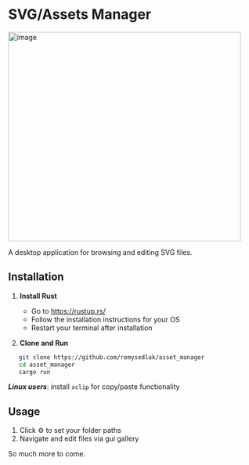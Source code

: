 # SVG/Assets Manager

<img width="475" height="427" alt="image" src="https://github.com/user-attachments/assets/8c48d598-9ca8-4a4a-93d1-5c16311b177f" />


A desktop application for browsing and editing SVG files.

## Installation

1. **Install Rust**
   - Go to https://rustup.rs/
   - Follow the installation instructions for your OS
   - Restart your terminal after installation

2. **Clone and Run**
```bash
   git clone https://github.com/remysedlak/asset_manager
   cd asset_manager
   cargo run
```

***Linux users***: install `xclip` for copy/paste functionality

## Usage

1. Click ⚙️ to set your folder paths
2. Navigate and edit files via gui gallery

So much more to come.


